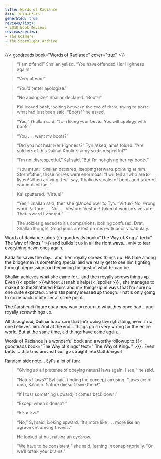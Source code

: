 ```yaml
---
title: Words of Radiance
date: 2018-02-15
generated: true
reviews/lists:
- 2018 Book Reviews
reviews/series:
- The Cosmere
- The Stormlight Archive
---
```

{{< goodreads book="Words of Radiance" cover="true" >}}

>  “I am offend!” Shallan yelled. “You have offended Her Highness again!”  

>  “Very offend!”  

>  “You’d better apologize.”  

>  “No apologize!” Shallan declared. “Boots!”  

>  Kal leaned back, looking between the two of them, trying to parse what had just been said. “Boots?” he asked.  

>  “Yes,” Shallan said. “I am liking your boots. You will apology with boots.”  

>  “You . . . want my boots?”  

>  “Did you not hear Her Highness?” Tyn asked, arms folded. “Are soldiers of this Dalinar Kholin’s army so disrespectful?”  

>  “I’m not disrespectful,” Kal said. “But I’m not giving her my boots.”  

>  “You insult!” Shallan declared, stepping forward, pointing at him. Stormfather, those horses were enormous! “I will tell all who are to listen! When arriving, I will say, ‘Kholin is stealer of boots and taker of women’s virtue!’”  

>  Kal sputtered. “Virtue!”  

>  “Yes,” Shallan said; then she glanced over to Tyn. “Virtue? No, wrong word. Virture . . . No . . . Vesture. Vesture! Taker of woman’s vesture! That is word I wanted.”  

>  The soldier glanced to his companions, looking confused. Drat, Shallan thought. Good puns are lost on men with poor vocabulary.  

<!--more-->

Words of Radiance takes {{< goodreads book="The Way of Kings" text=" The Way of Kings " >}} and builds it up in all the right ways... only to tear everything down once again.  

Kadadin saves the day... and then royally screws things up. His time among the bridgemen is something special and we really get to see him fighting through depression and becoming the best of what he can be.  

Shallan achieves what she came for... and then royally screws things up. Even {{< spoiler >}}without Jasnah's help{{< /spoiler >}}  , she manages to make it to the Shattered Plains and mix things up in ways that I'm sure no one quite expected. She's still plenty messed up though. That is only going to come back to bite her at some point.  

The Parshendi figure out a new way to return to what they once had... and royally screw things up.  

All throughout, Dalinar is so sure that he's doing the right thing, even if no one believes him. And at the end... things go so very wrong for the entire world. But at the same time, old things have come again...  

Words of Radiance is a wonderful book and a worthy followup to {{< goodreads book="The Way of Kings" text=" The Way of Kings " >}} . Even better... this time around I can go straight into Oathbringer!  

Random side note... Syl's a lot of fun:  

>  “Giving up all pretense of obeying natural laws again, I see,” he said.  

>  “Natural laws?” Syl said, finding the concept amusing. “Laws are of men, Kaladin. Nature doesn’t have them!”  

>  “If I toss something upward, it comes back down.”  

>  “Except when it doesn’t.”  

>  “It’s a law.”  

>  “No,” Syl said, looking upward. “It’s more like . . . more like an agreement among friends.”  

>  He looked at her, raising an eyebrow.  

>  “We have to be consistent,” she said, leaning in conspiratorially. “Or we’ll break your brains.”  


